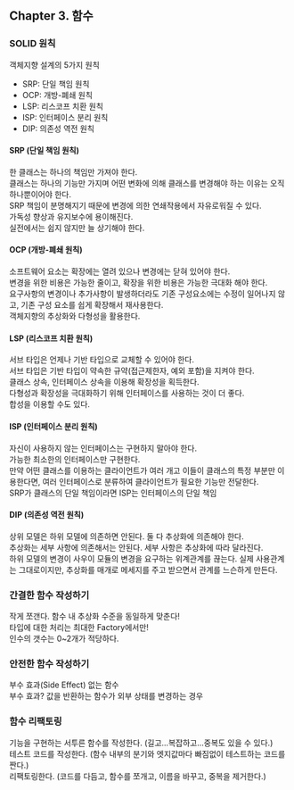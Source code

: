 ## Chapter 3. 함수
### SOLID 원칙
객체지향 설계의 5가지 원칙  
- SRP: 단일 책임 원칙  
- OCP: 개방-폐쇄 원칙
- LSP: 리스코프 치환 원칙
- ISP: 인터페이스 분리 원칙
- DIP: 의존성 역전 원칙

#### SRP (단일 책임 원칙)
한 클래스는 하나의 책임만 가져야 한다.  
클래스는 하나의 기능만 가지며 어떤 변화에 의해 클래스를 변경해야 하는 이유는 오직 하나뿐이어야 한다.  
SRP 책임이 분명해지기 때문에 변경에 의한 연쇄작용에서 자유로워질 수 있다.  
가독성 향상과 유지보수에 용이해진다.  
실전에서는 쉽지 않지만 늘 상기해야 한다.  

#### OCP (개방-폐쇄 원칙)
소프트웨어 요소는 확장에는 열려 있으나 변경에는 닫혀 있어야 한다.  
변경을 위한 비용은 가능한 줄이고, 확장을 위한 비용은 가능한 극대화 해야 한다.  
요구사항의 변경이나 추가사항이 발생하더라도 기존 구성요소에는 수정이 일어나지 않고, 기존 구성 요소를 쉽게 확장해서 재사용한다.  
객체지향의 추상화와 다형성을 활용한다.  

#### LSP (리스코프 치환 원칙)
서브 타입은 언제나 기반 타입으로 교체할 수 있어야 한다.  
서브 타입은 기반 타입이 약속한 규약(접근제한자, 예외 포함)을 지켜야 한다.  
클래스 상속, 인터페이스 상속을 이용해 확장성을 획득한다.  
다형성과 확장성을 극대화하기 위해 인터페이스를 사용하는 것이 더 좋다.  
합성을 이용할 수도 있다.  

#### ISP (인터페이스 분리 원칙)
자신이 사용하지 않는 인터페이스는 구현하지 말아야 한다.  
가능한 최소한의 인터페이스만 구현한다.  
만약 어떤 클래스를 이용하는 클라이언트가 여러 개고 이들이 클래스의 특정 부분만 이용한다면, 여러 인터페이스로 분류하여 클라이언트가 필요한 기능만 전달한다.  
SRP가 클래스의 단일 책임이라면 ISP는 인터페이스의 단일 책임  

#### DIP (의존성 역전 원칙)
상위 모델은 하위 모델에 의존하면 안된다. 둘 다 추상화에 의존해야 한다.  
추상화는 세부 사항에 의존해서는 안된다. 세부 사항은 추상화에 따라 달라진다.  
하위 모델의 변경이 사우이 모듈의 변경을 요구하는 위계관계를 끊는다.
실제 사용관계는 그대로이지만, 추상화를 매개로 메세지를 주고 받으면서 관계를 느슨하게 만든다.  

### 간결한 함수 작성하기
작게 쪼갠다. 함수 내 추상화 수준을 동일하게 맞춘다!  
타입에 대한 처리는 최대한 Factory에서만!  
인수의 갯수는 0~2개가 적당하다.

### 안전한 함수 작성하기
부수 효과(Side Effect) 없는 함수  
부수 효과? 값을 반환하는 함수가 외부 상태를 변경하는 경우

### 함수 리팩토링
기능을 구현하는 서투른 함수를 작성한다. (길고...복잡하고...중복도 있을 수 있다.)  
테스트 코드를 작성한다. (함수 내부의 분기와 엣지값마다 빠짐없이 테스트하는 코드를 짠다.)  
리팩토링한다. (코드를 다듬고, 함수를 쪼개고, 이름을 바꾸고, 중복을 제거한다.)
